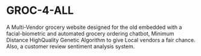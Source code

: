 # GROC-4-ALL
A Multi-Vendor grocery website designed for the old embedded with a facial-biometric and automated grocery ordering chatbot, Minimum Distance HighQuality Genetic Algorithm to give Local vendors a fair chance. Also, a customer review sentiment analysis system. 
